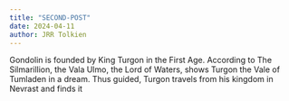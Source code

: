 ```yaml
---
title: "SECOND-POST"
date: 2024-04-11
author: JRR Tolkien
---
```



Gondolin is founded by King Turgon in the First Age. According to The Silmarillion, the Vala Ulmo, the Lord of Waters, shows Turgon the Vale of Tumladen in a dream. Thus guided, Turgon travels from his kingdom in Nevrast and finds it
